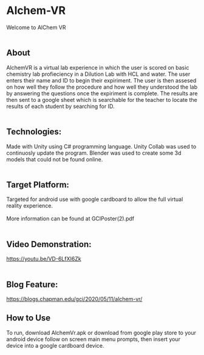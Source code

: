 # Alchem-VR
Welcome to AlChem VR
<br/> <br/>
## About
AlchemVR is a virtual lab experience in which the user is scored on basic chemistry lab profieciency in a Dilution Lab with HCL and water. The user enters their name and ID to begin their expiriment. The user is then assesed on how well they follow the procedure and how well they understood the lab by answering the questions once the expiriment is complete. The results are then sent to a google sheet which is searchable for the teacher to locate the results of each student by searching for ID.
<br/><br/>
## Technologies:
Made with Unity using C# programming language. Unity Collab was used to continuosly update the program. Blender was used to create some 3d models that could not be found online. 
<br/><br/>
## Target Platform:
Targeted for android use with google cardboard to allow the full virtual reality experience. 
<br/>
<br/>
More information can be found at GCIPoster(2).pdf 
<br/>
<br/>
## Video Demonstration:
https://youtu.be/VD-6LfXI6Zk
<br/> <br/>
## Blog Feature:
https://blogs.chapman.edu/gci/2020/05/11/alchem-vr/
## How to Use
To run, download AlchemVr.apk or download from google play store to your android device follow on screen main menu prompts, then insert your device into a google cardboard device. 
